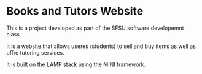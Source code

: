 # Books and Tutors Website

This is a project developed as part of the SFSU software developemnt class.

It is a website that allows useres (students) to sell and buy items as well as offre tutoring services.

It is built on the LAMP stack using the MINI framework.
